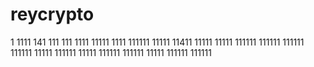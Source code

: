 # reycrypto
1
1111
141
111
111
1111
11111
1111
111111
11111
11411
11111
11111
111111
111111
111111
111111
11111
111111
11111
111111
111111
11111
111111
111111
